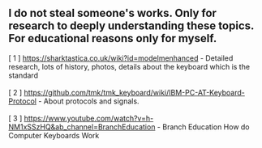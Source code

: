 <h2>I do not steal someone's works. Only for research to deeply understanding these topics. For educational reasons only for myself.
</h2>

[ 1 ] https://sharktastica.co.uk/wiki?id=modelmenhanced - Detailed research, lots of history, photos, details about the keyboard which is the standard
<br /><br />
[ 2 ] https://github.com/tmk/tmk_keyboard/wiki/IBM-PC-AT-Keyboard-Protocol - About protocols and signals.
<br /><br />
[ 3 ] https://www.youtube.com/watch?v=h-NM1xSSzHQ&ab_channel=BranchEducation - Branch Education How do Computer Keyboards Work
